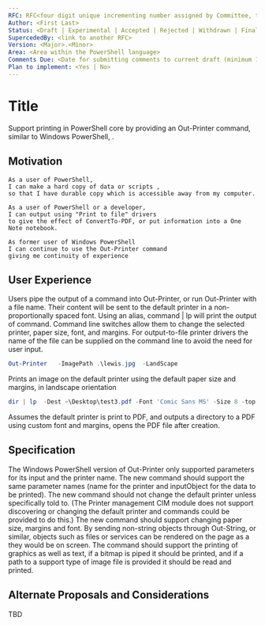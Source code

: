 ```yaml
---
RFC: RFC<four digit unique incrementing number assigned by Committee, this shall be left blank by the author>
Author: <First Last>
Status: <Draft | Experimental | Accepted | Rejected | Withdrawn | Final>
SupercededBy: <link to another RFC>
Version: <Major>.<Minor>
Area: <Area within the PowerShell language>
Comments Due: <Date for submitting comments to current draft (minimum 1 month)>
Plan to implement: <Yes | No>
---
```


# Title

Support printing in PowerShell core by providing an Out-Printer command, similar to Windows PowerShell, .

## Motivation

    As a user of PowerShell,
    I can make a hard copy of data or scripts ,
    so that I have durable copy which is accessible away from my computer.

    As a user of PowerShell or a developer,
    I can output using "Print to file" drivers 
    to give the effect of ConvertTo-PDF, or put information into a One Note notebook.

    As former user of Windows PowerShell 
    I can continue to use the Out-Printer command  
    giving me continuity of experience

## User Experience

Users pipe the output of a command into Out-Printer, or run Out-Printer with a file name.
Their content will be sent to the default printer in a non-proportionally spaced font. 
Using an alias, command | lp  will print the output of command.
Command line switches allow them to change the selected printer, paper size, font, and margins. 
For output-to-file printer drivers the name of the file can be supplied on the command line to
avoid the need for user input. 

```powershell
Out-Printer   -ImagePath .\lewis.jpg  -LandScape     
```
Prints an image on the default printer using the default paper size and margins, in landscape orientation 

```powershell
dir | lp  -Dest ~\Desktop\test3.pdf -Font 'Comic Sans MS' -Size 8 -top 0 -bottom 0 -left 0 -right 0 -Num -Open    
```
Assumes the default printer is print to PDF, and outputs a directory to a PDF using custom font and margins, 
opens the PDF file after creation.


## Specification
The Windows PowerShell version of Out-Printer only supported parameters for its input and the printer name.
The new command should support the same parameter names (name for the printer and inputObject for the data to be printed).
The new command should not change the default printer unless specifically told to. (The Printer management CIM module 
does not support discovering or changing the default printer and commands could be provided to do this.) 
The new command should support changing paper size, margins and font. 
By sending non-string objects through Out-String, or similar, objects such as files or services can be rendered on 
the page as a they would be on screen. 
The command should support the printing of graphics as well as text, if a bitmap is piped it should be printed, 
and if a path to a support type of image file is provided it should be read and printed. 

## Alternate Proposals and Considerations
TBD
